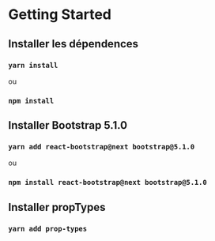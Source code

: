 # Getting Started 

## Installer les dépendences

### `yarn install`
ou
### `npm install`

## Installer Bootstrap 5.1.0

### `yarn add react-bootstrap@next bootstrap@5.1.0`
ou
### `npm install react-bootstrap@next bootstrap@5.1.0`

## Installer propTypes

### `yarn add prop-types`